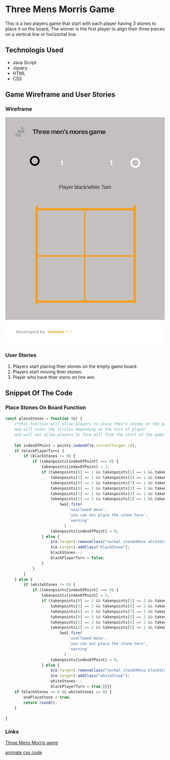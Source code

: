 <!-- heading section -->
# Three Mens Morris Game

This is a two players game that start with each player having 3 stones to place it on the board,
The winner is the first player to align their three pieces on a vertical line or horizontal line.

<!-- unorder list -->
## Technologis Used
* Java Script
* Jquery
* HTML
* CSS

## Game Wireframe and User Stories
<!-- images -->
### Wireframe
![Game Wireframe](images/Game-Wireframe.png)
### User Stories
1. Players start placing thier stones on the empty game board.
2. Players start moving thier stones.
3. Player who have thier stons on line win.
<!-- order list -->
<!-- 
1. JS
2. Jquery
3. Html/Css 
-->


<!-- sperator line -->
<!-- --- -->

## Snippet Of The Code
### Place Stones On Board Function
```js
const placeStones = function (e) {
    /*this function will allow players to place theirs stones on the gameboard
    and will color the circles depending on the turn of player
    and will not allow players to form mill from the start of the game*/
    
    let indexOfPoint = points.indexOf(e.currentTarget.id);
    if (blackPlayerTurn) {
        if (blackStones != 0) {
            if (takenpoints[indexOfPoint] === 0) {
                takenpoints[indexOfPoint] = 1;
                if (takenpoints[0] == 1 && takenpoints[1] == 1 && takenpoints[2] == 1 ||
                    takenpoints[3] == 1 && takenpoints[4] == 1 && takenpoints[5] == 1 ||
                    takenpoints[6] == 1 && takenpoints[7] == 1 && takenpoints[8] == 1 ||
                    takenpoints[0] == 1 && takenpoints[3] == 1 && takenpoints[6] == 1 ||
                    takenpoints[1] == 1 && takenpoints[4] == 1 && takenpoints[7] == 1 ||
                    takenpoints[2] == 1 && takenpoints[5] == 1 && takenpoints[8] == 1) {
                        Swal.fire(
                            'unallowed move',
                            'you can not place the stone here',
                            'warning'
                          )
                    takenpoints[indexOfPoint] = 0;
                } else {
                    $(e.target).removeClass("normal stonOnMove whiteStone");
                    $(e.target).addClass("blackStone");
                    blackStones--;
                    blackPlayerTurn = false;
                }
            }
        }
    } else {
        if (whiteStones != 0) {
            if (takenpoints[indexOfPoint] === 0) {
                takenpoints[indexOfPoint] = 2;
                if (takenpoints[0] == 2 && takenpoints[1] == 2 && takenpoints[2] == 2 ||
                    takenpoints[3] == 2 && takenpoints[4] == 2 && takenpoints[5] == 2 ||
                    takenpoints[6] == 2 && takenpoints[7] == 2 && takenpoints[8] == 2 ||
                    takenpoints[0] == 2 && takenpoints[3] == 2 && takenpoints[6] == 2 ||
                    takenpoints[1] == 2 && takenpoints[4] == 2 && takenpoints[7] == 2 ||
                    takenpoints[2] == 2 && takenpoints[5] == 2 && takenpoints[8] == 2) {
                        Swal.fire(
                            'unallowed move',
                            'you can not place the stone here',
                            'warning'
                          )
                    takenpoints[indexOfPoint] = 0;
                } else {
                    $(e.target).removeClass("normal stonOnMove blackStone");
                    $(e.target).addClass("whiteStone");
                    whiteStones--;
                    blackPlayerTurn = true;}}}}
    if (blackStones == 0 && whiteStones == 0) {
        endPlaceStone = true;
        return round();
    }

}
```
### Links
<!-- links -->
[Three Mens Morris game](https://en.wikipedia.org/wiki/Three_men%27s_morris)

[animate css code](https://tobiasahlin.com/moving-letters/#6)